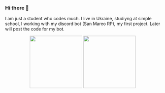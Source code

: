 ### Hi there 👋

I am just a student who codes much. I live in Ukraine, studiyng at simple school, I working with my discord bot (San Mareo RP), my first project. Later will post the code for my bot.
<p align="center">
  <img height="170px" src="https://github-readme-stats.vercel.app/api?username=auiechko&&theme=react&&show_icons=true&&title_color=#2c8568">
  <img height="170px" src="https://github-readme-stats.vercel.app/api/top-langs/?username=auiechko&layout=compact&hide=Makefile&theme=react">
</p>
